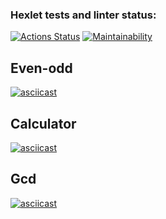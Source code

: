 ### Hexlet tests and linter status:
[![Actions Status](https://github.com/alekseyTr/python-project-lvl1/workflows/hexlet-check/badge.svg)](https://github.com/alekseyTr/python-project-lvl1/actions)
[![Maintainability](https://api.codeclimate.com/v1/badges/a99a88d28ad37a79dbf6/maintainability)](https://codeclimate.com/github/alekseyTr/python-project-lvl1)

## Even-odd
[![asciicast](https://asciinema.org/a/406385.svg)](https://asciinema.org/a/406385)

## Calculator
[![asciicast](https://asciinema.org/a/406522.svg)](https://asciinema.org/a/406522)

## Gcd
[![asciicast](https://asciinema.org/a/406684.svg)](https://asciinema.org/a/406684)